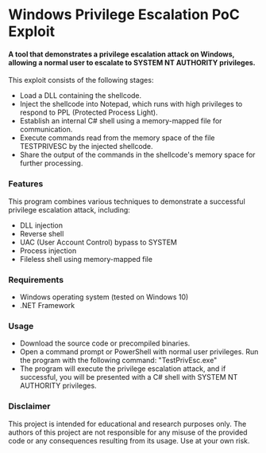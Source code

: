 # Windows Privilege Escalation PoC Exploit
#### A tool that demonstrates a privilege escalation attack on Windows, allowing a normal user to escalate to SYSTEM NT AUTHORITY privileges.


This exploit consists of the following stages:

- Load a DLL containing the shellcode.
- Inject the shellcode into Notepad, which runs with high privileges to respond to PPL (Protected Process Light).
- Establish an internal C# shell using a memory-mapped file for communication.
- Execute commands read from the memory space of the file TESTPRIVESC by the injected shellcode.
- Share the output of the commands in the shellcode's memory space for further processing.
### Features
This program combines various techniques to demonstrate a successful privilege escalation attack, including:

- DLL injection
- Reverse shell
- UAC (User Account Control) bypass to SYSTEM
- Process injection
-  Fileless shell using memory-mapped file
### Requirements
- Windows operating system (tested on Windows 10)
- .NET Framework
### Usage
- Download the source code or precompiled binaries.
- Open a command prompt or PowerShell with normal user privileges.
Run the program with the following command: "TestPrivEsc.exe"
- The program will execute the privilege escalation attack, and if successful, you will be presented with a C# shell with SYSTEM NT AUTHORITY privileges.
### Disclaimer
This project is intended for educational and research purposes only. The authors of this project are not responsible for any misuse of the provided code or any consequences resulting from its usage. Use at your own risk.
